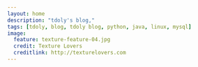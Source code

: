 ```yaml
---
layout: home
description: "tdoly's blog,"
tags: [tdoly, blog, tdoly blog, python, java, linux, mysql]
image:
  feature: texture-feature-04.jpg
  credit: Texture Lovers
  creditlink: http://texturelovers.com
---
```

